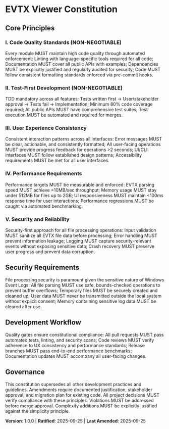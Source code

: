 <!--
Sync Impact Report - Version 1.0.0:
- Version change: Template → 1.0.0 
- Modified principles: All placeholder principles → Concrete code quality, testing, UX, and performance principles
- Added sections: Security Requirements, Development Workflow
- Removed sections: None
- Templates requiring updates:
  ✅ plan-template.md - Constitution Check section updated with specific quality gates
  ✅ spec-template.md - Requirements alignment verified (no changes needed)
  ✅ tasks-template.md - Task categorization updated with constitutional requirements
  ✅ agent-file-template.md - Constitutional Quality Standards section added
- Follow-up TODOs: None
-->

# EVTX Viewer Constitution

## Core Principles

### I. Code Quality Standards (NON-NEGOTIABLE)
Every module MUST maintain high code quality through automated enforcement: 
Linting with language-specific tools required for all code; Documentation MUST cover all public APIs with examples; Dependencies MUST be explicitly justified and regularly audited for security; Code MUST follow consistent formatting standards enforced via pre-commit hooks.

### II. Test-First Development (NON-NEGOTIABLE)  
TDD mandatory across all features: Tests written first → User/stakeholder approval → Tests fail → Implementation; Minimum 80% code coverage required; All public APIs MUST have comprehensive test suites; Test execution MUST be automated and required for merges.

### III. User Experience Consistency
Consistent interaction patterns across all interfaces: Error messages MUST be clear, actionable, and consistently formatted; All user-facing operations MUST provide progress feedback for operations >2 seconds; UI/CLI interfaces MUST follow established design patterns; Accessibility requirements MUST be met for all user interfaces.

### IV. Performance Requirements  
Performance targets MUST be measurable and enforced: EVTX parsing speed MUST achieve >10MB/sec throughput; Memory usage MUST stay under 512MB for files up to 2GB; UI responsiveness MUST maintain <100ms response time for user interactions; Performance regressions MUST be caught via automated benchmarking.

### V. Security and Reliability
Security-first approach for all file processing operations: Input validation MUST sanitize all EVTX file data before processing; Error handling MUST prevent information leakage; Logging MUST capture security-relevant events without exposing sensitive data; Crash recovery MUST preserve user progress and prevent data corruption.

## Security Requirements

File processing security is paramount given the sensitive nature of Windows Event Logs: All file parsing MUST use safe, bounds-checked operations to prevent buffer overflows; Temporary files MUST be securely created and cleaned up; User data MUST never be transmitted outside the local system without explicit consent; Memory containing sensitive log data MUST be cleared after use.

## Development Workflow

Quality gates ensure constitutional compliance: All pull requests MUST pass automated tests, linting, and security scans; Code reviews MUST verify adherence to UX consistency and performance standards; Release branches MUST pass end-to-end performance benchmarks; Documentation updates MUST accompany all user-facing changes.

## Governance

This constitution supersedes all other development practices and guidelines. Amendments require documented justification, stakeholder approval, and migration plan for existing code. All project decisions MUST verify compliance with these principles. Violations MUST be addressed before merge approval. Complexity additions MUST be explicitly justified against the simplicity principle.

**Version**: 1.0.0 | **Ratified**: 2025-09-25 | **Last Amended**: 2025-09-25
